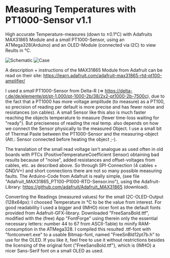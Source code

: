 # Measuring Temperatures with PT1000-Sensor v1.1
High accurate Temperature-measures (down to ±0.1°C) with Adafruits MAX31865 Module and a *small* PT1000-Sensor,
using an ATMega328(Arduino) and an OLED-Module (connected via I2C) to view Reults in °C.

![Schematic](https://github.com/nlohr1/Measuring-Temperatures-with-PT1000-Sensor/assets/49346586/62d7c389-c56b-4828-aea7-e65acba7bcae)
![Case](https://github.com/nlohr1/Measuring-Temperatures-with-PT1000-Sensor/assets/49346586/382ec984-6be4-41f5-8f6b-a265396018ff)

A description + instructions of the MAX31865 Module from Adafruit can be read on their site:
https://learn.adafruit.com/adafruit-max31865-rtd-pt100-amplifier/

I used a *small* PT1000-Sensor from Delta-R (=> https://delta-r.de/de/elemente/pt/pt-1.000/pt-1000-2b/38/2x2-pt1000-2b-7500c),
due to the fact that a PT1000 has more voltage amplitude (to measure) as a PT100, so precision of reading per default is more precise
and has fewer noise and resistances (on cables). A small Sensor like this also is much faster reaching the objects temperature
to measure (fewer time-loss waiting for "ready").
But preciseness of reading the real temp. also depends on how we connect the Sensor physically to the measured Object.
I use a small bit of Thermal Paste between the PT1000-Sensor and the measuring-object (Att.: Sensor connected before heating the object ;-).

The translation of the small read voltage isn't analogue as used often in old boards with PTCs (PositiveTemperatureCoefficient Sensor)
obtaining bad results because of "noise", added resistances and offset-voltages from cables, etc. as described above.
So through SPI-Connection (4 cables + GND/V+) and short connections there are not so many possible measuring faults.
The Arduino-Code from Adafruit is really simple, (see file "Adafruit_MAX31865_PT100-P1000-RTD-Sensor.ino"), using the Adafruit-Library:
https://github.com/adafruit/Adafruit_MAX31865 (download).

Converting the Readings (measured values) for the small I2C-OLED-Output (128x64px):
I choosed Temperature in °C to be the value from interest. For good readability I used a bigger and (IMHO) nicer font as the
default fonts provided from Adafruit-GFX-library.
Downloaded "FreeSansBold.ttf", modified with the (free) App "FontForge" using therein only the essential necessary letters: number
44 to 67 from ASCII-Table) to minify RAM-consumption in the ATMega328.
I compiled this resulted .ttf-font with "fontconvert.exe" to a usable Bitmap-font, named "FreeSnBld12pt7b.h" to use for the OLED.
If you like it, feel free to use it without restrictions besides the licensing of the original font ("FreeSansBold.ttf"), which is
(IMHO) a nicer Sans-Serif font on a small OLED as used.
